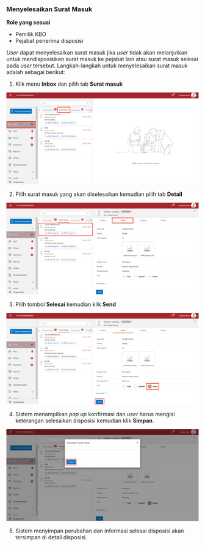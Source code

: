### **Menyelesaikan Surat Masuk**

**Role yang sesuai**

-  Pemilik KBO
-  Pejabat penerima disposisi

_User_ dapat menyelesaikan surat masuk jika _user_ tidak akan melanjutkan untuk mendisposisikan surat masuk ke pejabat lain atau surat masuk selesai pada _user_ tersebut. Langkah-langkah untuk menyelesaikan surat masuk adalah sebagai berikut:

1.    Klik menu **Inbox** dan pilih tab **Surat masuk**

![gambar](SC_SuratMasuk/SM19.png)

2.    Pilih surat masuk yang akan diselesaikan kemudian pilih tab **Detail**

![gambar](SC_SuratMasuk/SM20.png)

3.    Pilih tombol **Selesai** kemudian klik **Send**

![gambar](SC_SuratMasuk/SM21.png)

4.    Sistem menampilkan _pop up_ konfirmasi dan _user_ harus mengisi keterangan selesaikan disposisi kemudian klik **Simpan**.

![gambar](SC_SuratMasuk/SM22.png)

5.    Sistem menyimpan perubahan dan informasi selesai disposisi akan tersimpan di detail disposisi.
